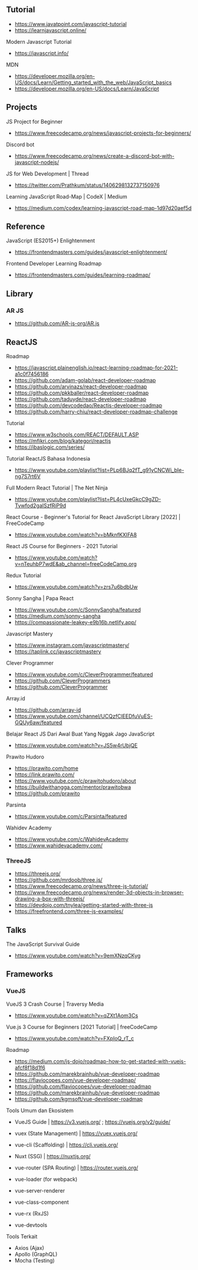 
## Tutorial

- https://www.javatpoint.com/javascript-tutorial
- https://learnjavascript.online/

Modern Javascript Tutorial
- https://javascript.info/

MDN
- https://developer.mozilla.org/en-US/docs/Learn/Getting_started_with_the_web/JavaScript_basics
- https://developer.mozilla.org/en-US/docs/Learn/JavaScript


## Projects

JS Project for Beginner
- https://www.freecodecamp.org/news/javascript-projects-for-beginners/

Discord bot
- https://www.freecodecamp.org/news/create-a-discord-bot-with-javascript-nodejs/

JS for Web Development | Thread
- https://twitter.com/Prathkum/status/1406298132737150976

Learning JavaScript Road-Map | CodeX | Medium
- https://medium.com/codex/learning-javascript-road-map-1d97d20aef5d


## Reference
JavaScript (ES2015+) Enlightenment
- https://frontendmasters.com/guides/javascript-enlightenment/

Frontend Developer Learning Roadmap
- https://frontendmasters.com/guides/learning-roadmap/


## Library

### AR JS
- https://github.com/AR-js-org/AR.js

## ReactJS

Roadmap
- https://javascript.plainenglish.io/react-learning-roadmap-for-2021-a1c0f7456186
- https://github.com/adam-golab/react-developer-roadmap
- https://github.com/arvinazs/react-developer-roadmap
- https://github.com/pkkballer/react-developer-roadmap
- https://github.com/taduyde/react-developer-roadmap
- https://github.com/devcodedao/Reactjs-developer-roadmap
- https://github.com/harry-chiu/react-developer-roadmap-challenge

Tutorial
- https://www.w3schools.com/REACT/DEFAULT.ASP
- https://mfikri.com/blog/kategori/reactjs
- https://ibaslogic.com/series/

Tutorial ReactJS Bahasa Indonesia
- https://www.youtube.com/playlist?list=PLp6BJq2fT_g91yCNCWi_bIe-ng7S7rt6V

Full Modern React Tutorial | The Net Ninja
- https://www.youtube.com/playlist?list=PL4cUxeGkcC9gZD-Tvwfod2gaISzfRiP9d

React Course - Beginner's Tutorial for React JavaScript Library [2022] | FreeCodeCamp
- https://www.youtube.com/watch?v=bMknfKXIFA8

React JS Course for Beginners - 2021 Tutorial
- https://www.youtube.com/watch?v=nTeuhbP7wdE&ab_channel=freeCodeCamp.org

Redux Tutorial
- https://www.youtube.com/watch?v=zrs7u6bdbUw

Sonny Sangha | Papa React
- https://www.youtube.com/c/SonnySangha/featured
- https://medium.com/sonny-sangha
- https://compassionate-leakey-e9b16b.netlify.app/

Javascript Mastery
- https://www.instagram.com/javascriptmastery/
- https://taplink.cc/javascriptmastery

Clever Programmer
- https://www.youtube.com/c/CleverProgrammer/featured
- https://github.com/CleverProgrammers
- https://github.com/CleverProgrammer

Array.id
- https://github.com/array-id
- https://www.youtube.com/channel/UCQzfClEEDfuVuES-GQUy6aw/featured

Belajar React JS Dari Awal Buat Yang Nggak Jago JavaScript
- https://www.youtube.com/watch?v=JS5w4rUbjQE

Prawito Hudoro
- https://prawito.com/home
- https://link.prawito.com/
- https://www.youtube.com/c/prawitohudoro/about
- https://buildwithangga.com/mentor/prawitobwa
- https://github.com/prawito

Parsinta
- https://www.youtube.com/c/Parsinta/featured

Wahidev Academy
- https://www.youtube.com/c/WahidevAcademy
- https://www.wahidevacademy.com/

### ThreeJS

- https://threejs.org/
- https://github.com/mrdoob/three.js/
- https://www.freecodecamp.org/news/three-js-tutorial/
- https://www.freecodecamp.org/news/render-3d-objects-in-browser-drawing-a-box-with-threejs/
- https://devdojo.com/tnylea/getting-started-with-three-js
- https://freefrontend.com/three-js-examples/

## Talks

The JavaScript Survival Guide
- https://www.youtube.com/watch?v=9emXNzqCKyg 


## Frameworks

### VueJS

VueJS 3 Crash Course | Traversy Media
- https://www.youtube.com/watch?v=qZXt1Aom3Cs

Vue.js 3 Course for Beginners [2021 Tutorial] | freeCodeCamp
- https://www.youtube.com/watch?v=FXpIoQ_rT_c

Roadmap
- https://medium.com/js-dojo/roadmap-how-to-get-started-with-vuejs-afcf8f18d1f6
- https://github.com/marekbrainhub/vue-developer-roadmap
- https://flaviocopes.com/vue-developer-roadmap/
- https://github.com/flaviocopes/vue-developer-roadmap
- https://github.com/marekbrainhub/vue-developer-roadmap
- https://github.com/kgmsoft/vue-developer-roadmap

Tools Umum dan Ekosistem

- VueJS Guide | https://v3.vuejs.org/ ; https://vuejs.org/v2/guide/
- vuex (State Management) | https://vuex.vuejs.org/
- vue-cli (Scaffolding) | https://cli.vuejs.org/
- Nuxt (SSG) | https://nuxtjs.org/
- vue-router (SPA Routing) | https://router.vuejs.org/

- vue-loader (for webpack)
- vue-server-renderer
- vue-class-component
- vue-rx (RxJS)
- vue-devtools

Tools Terkait

- Axios (Ajax)
- Apollo (GraphQL)
- Mocha (Testing)
